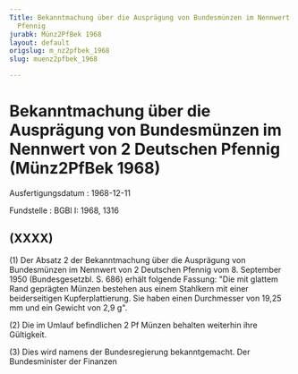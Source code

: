 ```yaml
---
Title: Bekanntmachung über die Ausprägung von Bundesmünzen im Nennwert von 2 Deutschen
  Pfennig
jurabk: Münz2PfBek 1968
layout: default
origslug: m_nz2pfbek_1968
slug: muenz2pfbek_1968

---
```


# Bekanntmachung über die Ausprägung von Bundesmünzen im Nennwert von 2 Deutschen Pfennig (Münz2PfBek 1968)

Ausfertigungsdatum
:   1968-12-11

Fundstelle
:   BGBl I: 1968, 1316



## (XXXX)

(1) Der Absatz 2 der Bekanntmachung über die Ausprägung von Bundesmünzen im Nennwert von 2 Deutschen Pfennig vom 8. September 1950 (Bundesgesetzbl. S. 686) erhält folgende Fassung:
"Die mit glattem Rand geprägten Münzen bestehen aus einem Stahlkern mit einer beiderseitigen Kupferplattierung. Sie haben einen Durchmesser von 19,25 mm und ein Gewicht von 2,9 g".

(2) Die im Umlauf befindlichen 2 Pf Münzen behalten weiterhin ihre Gültigkeit.

(3) Dies wird namens der Bundesregierung bekanntgemacht.
Der Bundesminister der Finanzen

